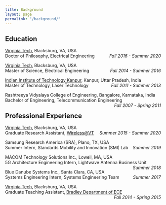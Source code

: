 ```yaml
---
title: Background
layout: page
permalink: "/background/"
---
```


## Education
[Virginia Tech](https://vt.edu/), Blacksburg, VA, USA  
Doctor of Philosophy, Electrical Engineering <I><span style="float: right;">Fall 2016 - Summer 2020</span></I>  

[Virginia Tech](https://vt.edu/), Blacksburg, VA, USA  
Master of Science, Electrical Engineering <I><span style="float: right;">Fall 2014 - Summer 2016</span></I>    

[Indian Institute of Technology Kanpur](https://www.iitk.ac.in/), Kanpur, Uttar Pradesh, India  
Master of Technology, Laser Technology <I><span style="float: right;">Fall 2011 - Summer 2013</span> </I>  

Rashtreeya Vidyalaya College of Engineering, Bangalore, Karnataka, India  
Bachelor of Engineering, Telecommunication Engineering <I><span style="float: right;">Fall 2007 - Spring 2011</span></I>   

## Professional Experience
[Virginia Tech](https://vt.edu/), Blacksburg, VA, USA  
Graduate Research Assistant, [Wireless@VT](https://wireless.vt.edu/) <I><span style="float: right;">Summer 2015 - Summer 2020</span></I>  

Samsung Research America (SRA), Plano, TX, USA  
Summer Intern, Standards Mobility and Innovation (SMI) Lab <I><span style="float: right;">Summer 2019</span></I>  

MACOM Technology Solutions Inc., Lowell, MA, USA  
5G Architecture Engineering Intern, Lightwave Antenna Business Unit <I><span style="float: right;">Summer 2018</span></I>  

Blue Danube Systems Inc., Santa Clara, CA, USA  
Systems Engineering Intern, Systems Engineering Team <I><span style="float: right;">Summer 2017</span></I>

[Virginia Tech](https://vt.edu/), Blacksburg, VA, USA  
Graduate Teaching Assistant, [Bradley Department of ECE](https://ece.vt.edu/) <I><span style="float: right;">Fall 2014 - Spring 2015</span></I>  

